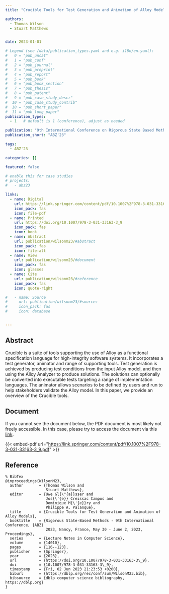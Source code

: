 ```yaml
---
title: "Crucible Tools for Test Generation and Animation of Alloy Models"

authors:
  - Thomas Wilson
  - Stuart Matthews


date: 2023-01-01

# Legend (see /data/publication_types.yaml and e.g. i18n/en.yaml): 
#   0 = "pub_uncat"
#   1 = "pub_conf"
#   2 = "pub_journal"
#   3 = "pub_preprint"
#   4 = "pub_report"
#   5 = "pub_book"
#   6 = "pub_book_section"
#   7 = "pub_thesis"
#   8 = "pub_patent"
#   9 = "pub_case_study_descr"
#  10 = "pub_case_study_contrib"
#  10 = "pub_short_paper"
#  11 = "pub_long_paper"
publication_types:
  - 1   # default is 1 (conference), adjust as needed

publication: "9th International Conference on Rigorous State Based Methods (ABZ'23)"
publication_short: "ABZ'23"

tags:
  - ABZ'23

categories: []

featured: false

# enable this for case studies
# projects:
#   - abz23

links:
  - name: Digital
    url: https://link.springer.com/content/pdf/10.1007%2F978-3-031-33163-3_9.pdf
    icon_pack: fas
    icon: file-pdf
  - name: Printed
    url: https://doi.org/10.1007/978-3-031-33163-3_9
    icon_pack: fas
    icon: book
  - name: Abstract
    url: publication/wilsonm23/#abstract
    icon_pack: fas
    icon: file-alt
  - name: View
    url: publication/wilsonm23/#document
    icon_pack: fas
    icon: glasses
  - name: Cite
    url: publication/wilsonm23/#reference
    icon_pack: fas
    icon: quote-right

#   - name: Source
#     url: publication/wilsonm23/#sources
#     icon_pack: fas
#     icon: database


---
```


## Abstract

Crucible is a suite of tools supporting the use of Alloy as a functional specification language for high-integrity software systems. It incorporates a test generator, animator and range of supporting tools. Test generation is achieved by producing test conditions from the input Alloy model, and then using the Alloy Analyzer to produce solutions. The solutions can optionally be converted into executable tests targeting a range of implementation languages. The animator allows scenarios to be defined by users and run to help stakeholders validate the Alloy model. In this paper, we provide an overview of the Crucible tools.

## Document

If you cannot see the document below, the PDF document is most likely not freely accessible. In this case, please try to access the document via this <a href="https://link.springer.com/content/pdf/10.1007%2F978-3-031-33163-3_9.pdf">link</a>.

{{< embed-pdf url="https://link.springer.com/content/pdf/10.1007%2F978-3-031-33163-3_9.pdf" >}}

## Reference

```
% BibTex
@inproceedings{WilsonM23,
  author       = {Thomas Wilson and
                  Stuart Matthews},
  editor       = {Uwe Gl{\"{a}}sser and
                  Jos{\'{e}} Creissac Campos and
                  Dominique M{\'{e}}ry and
                  Philippe A. Palanque},
  title        = {Crucible Tools for Test Generation and Animation of Alloy Models},
  booktitle    = {Rigorous State-Based Methods - 9th International Conference, {ABZ}
                  2023, Nancy, France, May 30 - June 2, 2023, Proceedings},
  series       = {Lecture Notes in Computer Science},
  volume       = {14010},
  pages        = {116--123},
  publisher    = {Springer},
  year         = {2023},
  url          = {https://doi.org/10.1007/978-3-031-33163-3\_9},
  doi          = {10.1007/978-3-031-33163-3\_9},
  timestamp    = {Fri, 02 Jun 2023 21:23:53 +0200},
  biburl       = {https://dblp.org/rec/conf/zum/WilsonM23.bib},
  bibsource    = {dblp computer science bibliography, https://dblp.org}
}


```

<!-- # add information for case study papers (if available)
## Sources

- **Used formal method:**
  [ASM](/method/asm)
- **Resources and tools:**
  Asmeta

For more information, please contact the <a href ="mailto:silvia.bonfanti@unibg.it;arcaini@nii.ac.jp;angelo.gargantini@unibg.it;scandurra@unibg.it;elvinia.riccobene@unimi.it">authors</a>-->


